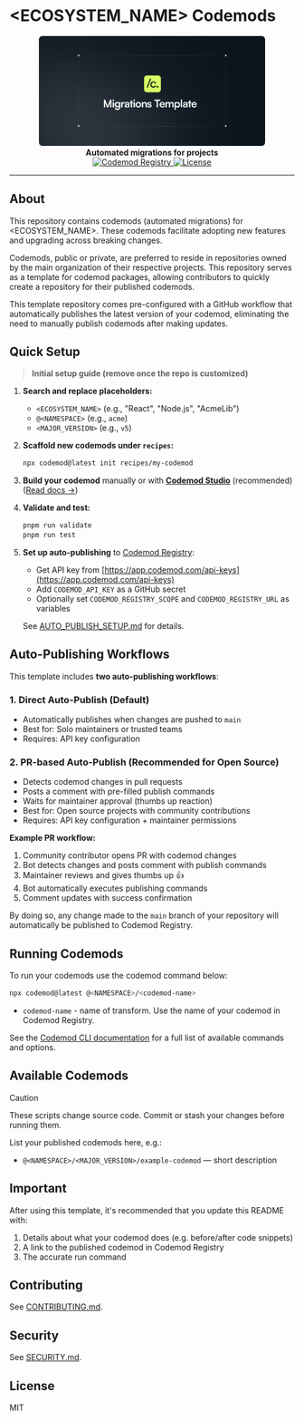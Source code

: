# <ECOSYSTEM_NAME> Codemods

<div align="center">
  <img src=".github/assets/migrations-template.png" alt="<ECOSYSTEM_NAME> Codemods" width="400" />
</div>

<div align="center">
  <strong>Automated migrations for <ECOSYSTEM_NAME> projects</strong>
</div>

<div align="center">
  <a href="https://app.codemod.com/registry/@<NAMESPACE>">
    <img src="https://img.shields.io/badge/Codemod%20Registry-@<NAMESPACE>-blue?style=flat-square" alt="Codemod Registry" />
  </a>
  <a href="https://github.com/<NAMESPACE>/<ECOSYSTEM_NAME>-codemods/blob/main/LICENSE">
    <img src="https://img.shields.io/badge/License-MIT-green?style=flat-square" alt="License" />
  </a>
</div>

---

## About

This repository contains codemods (automated migrations) for <ECOSYSTEM_NAME>. These codemods facilitate adopting new features and upgrading across breaking changes.

Codemods, public or private, are preferred to reside in repositories owned by the main organization of their respective projects. This repository serves as a template for codemod packages, allowing contributors to quickly create a repository for their published codemods.

This template repository comes pre-configured with a GitHub workflow that automatically publishes the latest version of your codemod, eliminating the need to manually publish codemods after making updates.

## Quick Setup

> **Initial setup guide (remove once the repo is customized)**

1. **Search and replace placeholders:**
   - `<ECOSYSTEM_NAME>` (e.g., "React", "Node.js", "AcmeLib")
   - `@<NAMESPACE>` (e.g., `acme`) 
   - `<MAJOR_VERSION>` (e.g., `v5`)

2. **Scaffold new codemods under `recipes`:**
   ```bash
   npx codemod@latest init recipes/my-codemod
   ```

3. **Build your codemod** manually or with **[Codemod Studio](https://app.codemod.com/studio)** (recommended) ([Read docs →](https://go.codemod.com/studio-docs))

4. **Validate and test:**
   ```bash
   pnpm run validate
   pnpm run test
   ```

5. **Set up auto-publishing** to [Codemod Registry](https://app.codemod.com/registry):
   - Get API key from [https://app.codemod.com/api-keys](https://app.codemod.com/api-keys)
   - Add `CODEMOD_API_KEY` as a GitHub secret
   - Optionally set `CODEMOD_REGISTRY_SCOPE` and `CODEMOD_REGISTRY_URL` as variables
   
   See [AUTO_PUBLISH_SETUP.md](./AUTO_PUBLISH_SETUP.md) for details.

## Auto-Publishing Workflows

This template includes **two auto-publishing workflows**:

### 1. **Direct Auto-Publish** (Default)
- Automatically publishes when changes are pushed to `main`
- Best for: Solo maintainers or trusted teams
- Requires: API key configuration

### 2. **PR-based Auto-Publish** (Recommended for Open Source)
- Detects codemod changes in pull requests
- Posts a comment with pre-filled publish commands
- Waits for maintainer approval (thumbs up reaction)
- Best for: Open source projects with community contributions
- Requires: API key configuration + maintainer permissions

**Example PR workflow:**
1. Community contributor opens PR with codemod changes
2. Bot detects changes and posts comment with publish commands
3. Maintainer reviews and gives thumbs up 👍
4. Bot automatically executes publishing commands
5. Comment updates with success confirmation

By doing so, any change made to the `main` branch of your repository will automatically be published to Codemod Registry.

## Running Codemods

To run your codemods use the codemod command below:

```bash
npx codemod@latest @<NAMESPACE>/<codemod-name>
```

- `codemod-name` - name of transform. Use the name of your codemod in Codemod Registry.

See the [Codemod CLI documentation](https://go.codemod.com/cli-docs) for a full list of available commands and options.

## Available Codemods

> [!CAUTION]
> These scripts change source code. Commit or stash your changes before running them.

List your published codemods here, e.g.:
- `@<NAMESPACE>/<MAJOR_VERSION>/example-codemod` — short description

## Important

After using this template, it's recommended that you update this README with:

1. Details about what your codemod does (e.g. before/after code snippets)
2. A link to the published codemod in Codemod Registry
3. The accurate run command

## Contributing

See [CONTRIBUTING.md](./CONTRIBUTING.md).

## Security

See [SECURITY.md](./SECURITY.md).

## License

MIT


